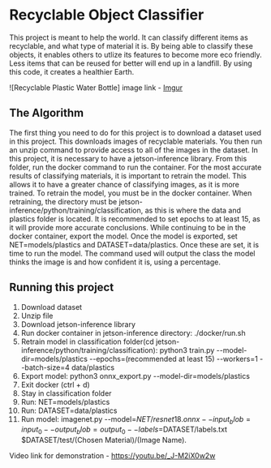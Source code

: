# Recyclable Object Classifier

 This project is meant to help the world. It can classify different items as recyclable, and what type of material it is. By being able to classify these objects, it enables others to utlize its features to become more eco friendly. Less items that can be reused for better will end up in a landfill. By using this code, it creates a healthier Earth.

![Recyclable Plastic Water Bottle]    image link - [Imgur](https://imgur.com/YFmlLII)

## The Algorithm

The first thing you need to do for this project is to download a dataset used in this project. This downloads images of recyclable materials. You then run an unzip command to provide access to all of the images in the dataset. In this project, it is necessary to have a jetson-inference library. From this folder, run the docker command to run the container. For the most accurate results of classifying materials, it is important to retrain the model. This allows it to have a greater chance of classifying images, as it is more trained. To retrain the model, you must be in the docker container. When retraining, the directory must be jetson-inference/python/training/classification, as this is where the data and plastics folder is located. It is recommended to set epochs to at least 15, as it will provide more accurate conclusions. While continuing to be in the docker container, export the model. Once the model is exported, set NET=models/plastics and DATASET=data/plastics. Once these are set, it is time to run the model. The command used will output the class the model thinks the image is and how confident it is, using a percentage. 

## Running this project

1. Download dataset
2. Unzip file
3. Download jetson-inference library
4. Run docker container in jetson-inference directory: ./docker/run.sh
5. Retrain model in classification folder(cd jetson-inference/python/training/classification):  python3 train.py --model-dir=models/plastics --epochs=(recommended at least 15) --workers=1 --batch-size=4 data/plastics
6. Export model: python3 onnx_export.py --model-dir=models/plastics
7. Exit docker (ctrl + d)
8. Stay in classification folder
9. Run: NET=models/plastics
10. Run: DATASET=data/plastics
11. Run model: imagenet.py --model=$NET/resnet18.onnx --input_blob=input_0 --output_blob=output_0 --labels=$DATASET/labels.txt $DATASET/test/(Chosen Material)/(Image Name).

Video link for demonstration - https://youtu.be/_J-M2iX0w2w
